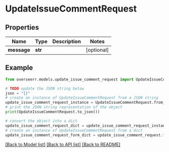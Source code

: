 # UpdateIssueCommentRequest


## Properties

Name | Type | Description | Notes
------------ | ------------- | ------------- | -------------
**message** | **str** |  | [optional] 

## Example

```python
from overseerr.models.update_issue_comment_request import UpdateIssueCommentRequest

# TODO update the JSON string below
json = "{}"
# create an instance of UpdateIssueCommentRequest from a JSON string
update_issue_comment_request_instance = UpdateIssueCommentRequest.from_json(json)
# print the JSON string representation of the object
print(UpdateIssueCommentRequest.to_json())

# convert the object into a dict
update_issue_comment_request_dict = update_issue_comment_request_instance.to_dict()
# create an instance of UpdateIssueCommentRequest from a dict
update_issue_comment_request_form_dict = update_issue_comment_request.from_dict(update_issue_comment_request_dict)
```
[[Back to Model list]](../README.md#documentation-for-models) [[Back to API list]](../README.md#documentation-for-api-endpoints) [[Back to README]](../README.md)


